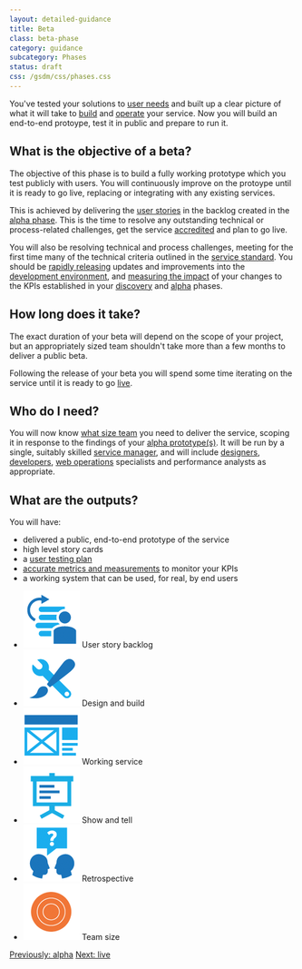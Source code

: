 ```yaml
---
layout: detailed-guidance
title: Beta
class: beta-phase
category: guidance
subcategory: Phases
status: draft
css: /gsdm/css/phases.css
---
```


You've tested your solutions to [user needs](/service-manual/users/user-needs.html) and built up a clear picture of what it will take to [build](/service-manual/making-software) and [operate](/service-manual/operations) your service. Now you will build an end-to-end protoype, test it in public and prepare to run it.

## What is the objective of a beta?

The objective of this phase is to build a fully working prototype which you test publicly with users. You will continuously improve on the protoype until it is ready to go live, replacing or integrating with any existing services.

This is achieved by delivering the [user stories](/service-manual/agile/writing-user-stories.html) in the backlog created in the [alpha phase](/service-manual/phases/alpha.html). This is the time to resolve any outstanding technical or process-related challenges, get the service [accredited](/service-manual/making-software/information-security.html) and plan to go live.

You will also be resolving technical and process challenges, meeting for the first time many of the technical criteria outlined in the [service standard](/service-manual/digital-by-default). You should be [rapidly releasing](/service-manual/making-software/release-strategies.html) updates and improvements into the [development environment](/service-manual/making-software/development-environment.html), and [measuring the impact](/service-manual/measurement) of your changes to the KPIs established in your [discovery](/service-manual/phases/discovery.html) and [alpha](/service-manual/phases/alpha.html) phases.

## How long does it take?

The exact duration of your beta will depend on the scope of your project, but an appropriately sized team shouldn't take more than a few months to deliver a public beta.

Following the release of your beta you will spend some time iterating on the service until it is ready to go [live](/service-manual/phases/live.html).

## Who do I need?

You will now know [what size team](/service-manual/the-team) you need to deliver the service, scoping it in response to the findings of your [alpha prototype(s)](/service-manual/phases/alpha.html). It will be run by a single, suitably skilled [service manager](/service-manual/the-team/service-manager.html), and will include [designers](/service-manual/the-team/designer.html), [developers](/service-manual/the-team/developer.html), [web operations](/service-manual/the-team/web-operations.html) specialists and performance analysts as appropriate.


## What are the outputs?
You will have:

* delivered a public, end-to-end prototype of the service
* high level story cards
* a [user testing plan](/service-manual/users/introduction-to-user-research.html)
* [accurate metrics and measurements](/service-manual/measurement) to monitor your KPIs
* a working system that can be used, for real, by end users

<ul class="phase-activities">
  <li>
    <img class="output" src="/service-manual/assets/images/pictograms/backlog.png" />
    User story backlog
  </li>
  <li>
    <img class="output" src="/service-manual/assets/images/pictograms/design-and-build.png" />
    Design and build
  </li>
  <li>
    <img class="output" src="/service-manual/assets/images/pictograms/prototype.png" />
    Working service
  </li>
  <li>
    <img class="output" src="/service-manual/assets/images/pictograms/presentation.png" />
    Show and tell
  </li>
  <li>
    <img class="output" src="/service-manual/assets/images/pictograms/discussion.png" />
    Retrospective
  </li>
  <li>
    <img class="output" src="/service-manual/assets/images/pictograms/beta-large.png" />
    Team size
  </li>
</ul>

[Previously: alpha](/service-manual/phases/alpha.html)
[Next: live](/service-manual/phases/live.html)